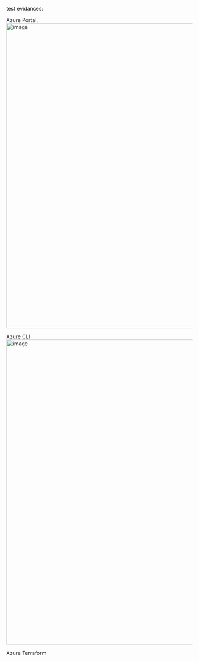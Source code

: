 test evidances:

Azure Portal,
<img width="1123" height="824" alt="image" src="https://github.com/user-attachments/assets/97b961e5-5f63-4dbe-bd97-5edef781f37a" />

Azure CLI
<img width="1123" height="824" alt="image" src="https://github.com/user-attachments/assets/7a243b8f-59ef-4b27-aa32-98634f35c67f" />

Azure Terraform
